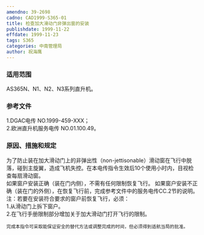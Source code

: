 ```yaml
---
amendno: 39-2698  
cadno: CAD1999-S365-01  
title: 检查加大滑动门非弹出窗的安装  
publishdate: 1999-11-22  
effdate: 1999-11-23  
tags: S365  
categories: 中南管理局  
author: 祝海鹰  
---
```

  
### 适用范围  
AS365N、N1、N2、N3系列直升机。  
  
<!--more-->  
### 参考文件  
1.DGAC电传 NO.1999-459-XXX；  
    2.欧洲直升机服务电传 NO.01.100.49。  
  
### 原因、措施和规定  
为了防止装在加大滑动门上的非弹出性（non-jettisonable）滑动窗在飞行中脱落，碰到主旋翼，造成飞机失控。在本电传指令生效后10个使用小时内，目视检查每扇滑动窗。  
    如果窗户安装正确（装在门内侧），不需有任何限制恢复飞行。     如果窗户安装不正确（装在门的外侧），在恢复飞行前，完成参考文件中的服务电传CC.2节的说明。     注：若要在安装符合要求的窗户前恢复飞行，必须：  
    1.从滑动门上拆下窗户。  
    2.在飞行手册限制部分增加关于加大滑动门打开飞行的限制。  
  
    完成本指令可采取能保证安全的替代方法或调整完成的时间，但必须得到适航当局的批准。  
  
